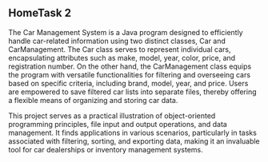HomeTask 2
------------

The Car Management System is a Java program designed to efficiently handle car-related information using two distinct classes, Car and CarManagement. The Car class serves to represent individual cars, encapsulating attributes such as make, model, year, color, price, and registration number. On the other hand, the CarManagement class equips the program with versatile functionalities for filtering and overseeing cars based on specific criteria, including brand, model, year, and price. Users are empowered to save filtered car lists into separate files, thereby offering a flexible means of organizing and storing car data.

This project serves as a practical illustration of object-oriented programming principles, file input and output operations, and data management. It finds applications in various scenarios, particularly in tasks associated with filtering, sorting, and exporting data, making it an invaluable tool for car dealerships or inventory management systems.